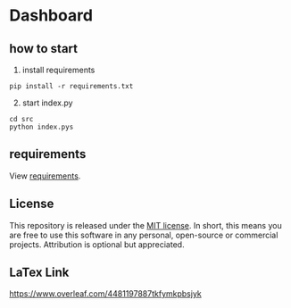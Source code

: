 # Dashboard


## how to start
1. install requirements
```
pip install -r requirements.txt
```
2. start index.py
```
cd src
python index.pys
```

## requirements
View [requirements](requirements.txt).

## License

This repository is released under the [MIT license](https://opensource.org/licenses/MIT). In short, this means you are free to use this software in any personal, open-source or commercial projects. Attribution is optional but appreciated.

## LaTex Link
https://www.overleaf.com/4481197887tkfymkpbsjyk
